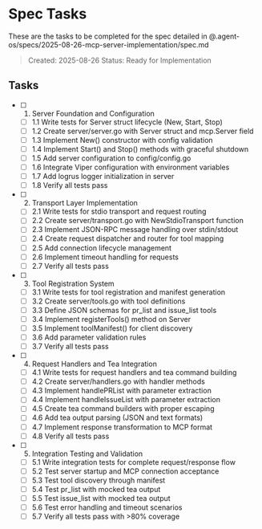 # Spec Tasks

These are the tasks to be completed for the spec detailed in @.agent-os/specs/2025-08-26-mcp-server-implementation/spec.md

> Created: 2025-08-26
> Status: Ready for Implementation

## Tasks

- [ ] 1. Server Foundation and Configuration
  - [ ] 1.1 Write tests for Server struct lifecycle (New, Start, Stop)
  - [ ] 1.2 Create server/server.go with Server struct and mcp.Server field
  - [ ] 1.3 Implement New() constructor with config validation
  - [ ] 1.4 Implement Start() and Stop() methods with graceful shutdown
  - [ ] 1.5 Add server configuration to config/config.go
  - [ ] 1.6 Integrate Viper configuration with environment variables
  - [ ] 1.7 Add logrus logger initialization in server
  - [ ] 1.8 Verify all tests pass

- [ ] 2. Transport Layer Implementation
  - [ ] 2.1 Write tests for stdio transport and request routing
  - [ ] 2.2 Create server/transport.go with NewStdioTransport function
  - [ ] 2.3 Implement JSON-RPC message handling over stdin/stdout
  - [ ] 2.4 Create request dispatcher and router for tool mapping
  - [ ] 2.5 Add connection lifecycle management
  - [ ] 2.6 Implement timeout handling for requests
  - [ ] 2.7 Verify all tests pass

- [ ] 3. Tool Registration System
  - [ ] 3.1 Write tests for tool registration and manifest generation
  - [ ] 3.2 Create server/tools.go with tool definitions
  - [ ] 3.3 Define JSON schemas for pr_list and issue_list tools
  - [ ] 3.4 Implement registerTools() method on Server
  - [ ] 3.5 Implement toolManifest() for client discovery
  - [ ] 3.6 Add parameter validation rules
  - [ ] 3.7 Verify all tests pass

- [ ] 4. Request Handlers and Tea Integration
  - [ ] 4.1 Write tests for request handlers and tea command building
  - [ ] 4.2 Create server/handlers.go with handler methods
  - [ ] 4.3 Implement handlePRList with parameter extraction
  - [ ] 4.4 Implement handleIssueList with parameter extraction
  - [ ] 4.5 Create tea command builders with proper escaping
  - [ ] 4.6 Add tea output parsing (JSON and text formats)
  - [ ] 4.7 Implement response transformation to MCP format
  - [ ] 4.8 Verify all tests pass

- [ ] 5. Integration Testing and Validation
  - [ ] 5.1 Write integration tests for complete request/response flow
  - [ ] 5.2 Test server startup and MCP connection acceptance
  - [ ] 5.3 Test tool discovery through manifest
  - [ ] 5.4 Test pr_list with mocked tea output
  - [ ] 5.5 Test issue_list with mocked tea output
  - [ ] 5.6 Test error handling and timeout scenarios
  - [ ] 5.7 Verify all tests pass with >80% coverage